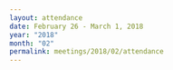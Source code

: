 ```yaml
---
layout: attendance
date: February 26 - March 1, 2018
year: "2018"
month: "02"
permalink: meetings/2018/02/attendance
---
```

